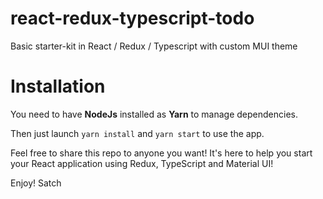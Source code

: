 # react-redux-typescript-todo
Basic starter-kit in React / Redux / Typescript with custom MUI theme

# Installation

You need to have **NodeJs** installed as **Yarn** to manage dependencies.

Then just launch `yarn install` and `yarn start` to use the app.

Feel free to share this repo to anyone you want! It's here to help you start your React application using Redux, TypeScript and Material UI!

Enjoy!
Satch